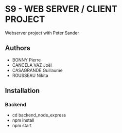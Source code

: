 # S9 - WEB SERVER / CLIENT PROJECT

Webserver project with Peter Sander

## Authors

* BONNY Pierre
* CANCELA VAZ Joël
* CASAGRANDE Guillaume
* ROUSSEAU Nikita

## Installation

### Backend

* cd backend_node_express
* npm install
* npm start